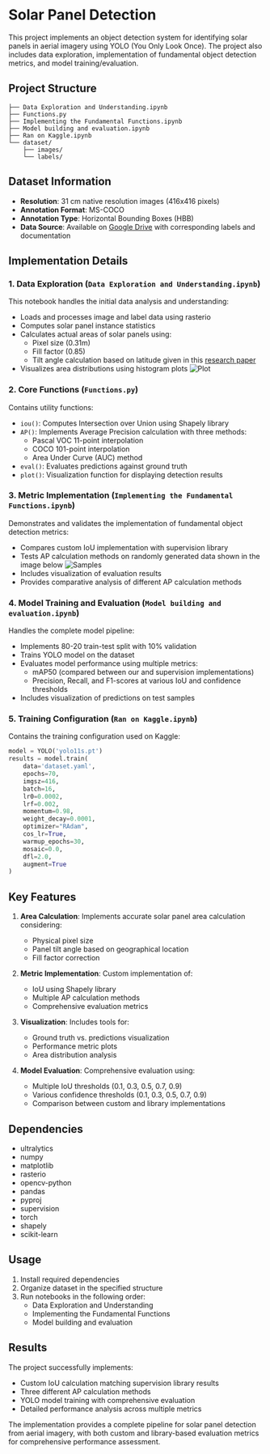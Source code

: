 # Solar Panel Detection 

This project implements an object detection system for identifying solar panels in aerial imagery using YOLO (You Only Look Once). The project also includes data exploration, implementation of fundamental object detection metrics, and model training/evaluation.

## Project Structure

```
├── Data Exploration and Understanding.ipynb
├── Functions.py
├── Implementing the Fundamental Functions.ipynb
├── Model building and evaluation.ipynb
├── Ran on Kaggle.ipynb
└── dataset/
    ├── images/
    └── labels/
```

## Dataset Information

- **Resolution**: 31 cm native resolution images (416x416 pixels)
- **Annotation Format**: MS-COCO
- **Annotation Type**: Horizontal Bounding Boxes (HBB)
- **Data Source**: Available on [Google Drive](https://drive.google.com/drive/folders/13QfMQ-7OdWKw-LR8DmypKwSHtI0Hk2wh?usp=sharing) with corresponding labels and documentation

## Implementation Details

### 1. Data Exploration (`Data Exploration and Understanding.ipynb`)

This notebook handles the initial data analysis and understanding:

- Loads and processes image and label data using rasterio
- Computes solar panel instance statistics
- Calculates actual areas of solar panels using:
  - Pixel size (0.31m)
  - Fill factor (0.85)
  - Tilt angle calculation based on latitude given in this [research paper](https://web.stanford.edu/group/efmh/jacobson/Articles/I/TiltAngles.pdf)
- Visualizes area distributions using histogram plots ![Plot](results/area.png)
### 2. Core Functions (`Functions.py`)

Contains utility functions:

- `iou()`: Computes Intersection over Union using Shapely library
- `AP()`: Implements Average Precision calculation with three methods:
  - Pascal VOC 11-point interpolation
  - COCO 101-point interpolation
  - Area Under Curve (AUC) method
- `eval()`: Evaluates predictions against ground truth
- `plot()`: Visualization function for displaying detection results

### 3. Metric Implementation (`Implementing the Fundamental Functions.ipynb`)

Demonstrates and validates the implementation of fundamental object detection metrics:

- Compares custom IoU implementation with supervision library
- Tests AP calculation methods on randomly generated data shown in the image below ![Samples](results/10.png)
- Includes visualization of evaluation results
- Provides comparative analysis of different AP calculation methods

### 4. Model Training and Evaluation (`Model building and evaluation.ipynb`)

Handles the complete model pipeline:

- Implements 80-20 train-test split with 10% validation
- Trains YOLO model on the dataset
- Evaluates model performance using multiple metrics:
  - mAP50 (compared between our and supervision implementations)
  - Precision, Recall, and F1-scores at various IoU and confidence thresholds
- Includes visualization of predictions on test samples

### 5. Training Configuration (`Ran on Kaggle.ipynb`)

Contains the training configuration used on Kaggle:

```python
model = YOLO('yolo11s.pt')
results = model.train(
    data='dataset.yaml',
    epochs=70,
    imgsz=416,
    batch=16,
    lr0=0.0002,
    lrf=0.002,
    momentum=0.98,
    weight_decay=0.0001,
    optimizer="RAdam",
    cos_lr=True,
    warmup_epochs=30,
    mosaic=0.0,
    dfl=2.0,
    augment=True
)
```

## Key Features

1. **Area Calculation**: Implements accurate solar panel area calculation considering:
   - Physical pixel size
   - Panel tilt angle based on geographical location
   - Fill factor correction

2. **Metric Implementation**: Custom implementation of:
   - IoU using Shapely library
   - Multiple AP calculation methods
   - Comprehensive evaluation metrics

3. **Visualization**: Includes tools for:
   - Ground truth vs. predictions visualization
   - Performance metric plots
   - Area distribution analysis

4. **Model Evaluation**: Comprehensive evaluation using:
   - Multiple IoU thresholds (0.1, 0.3, 0.5, 0.7, 0.9)
   - Various confidence thresholds (0.1, 0.3, 0.5, 0.7, 0.9)
   - Comparison between custom and library implementations

## Dependencies

- ultralytics
- numpy
- matplotlib
- rasterio
- opencv-python
- pandas
- pyproj
- supervision
- torch
- shapely
- scikit-learn

## Usage

1. Install required dependencies
2. Organize dataset in the specified structure
3. Run notebooks in the following order:
   - Data Exploration and Understanding
   - Implementing the Fundamental Functions
   - Model building and evaluation

## Results

The project successfully implements:
- Custom IoU calculation matching supervision library results
- Three different AP calculation methods
- YOLO model training with comprehensive evaluation
- Detailed performance analysis across multiple metrics

The implementation provides a complete pipeline for solar panel detection from aerial imagery, with both custom and library-based evaluation metrics for comprehensive performance assessment.
